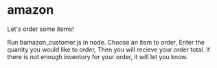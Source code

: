# amazon

Let's order some items!

Run bamazon_customer.js in node.
Choose an item to order,
Enter the quanity you would like to order,
Then you will recieve your order total.
If there is not enough inventory for your order, it will let you know.
